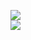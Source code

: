 [![](https://img.shields.io/badge/Made%20With-Github%20Spray-lightgrey.svg?style=for-the-badge&logo=github)](https://github.com/Annihil/github-spray#1056)  
[![](https://i.imgur.com/2DrTn0Z.gif)](https://github.com/Annihil/github-spray)